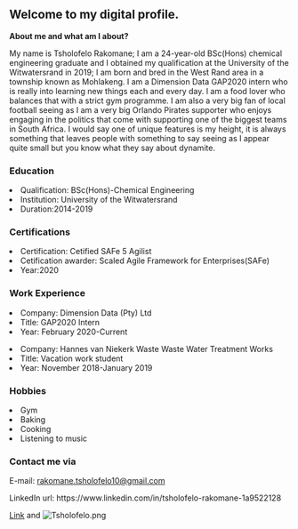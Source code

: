 ## Welcome to my digital profile.

**About me and what am I about?** 
  
My name is Tsholofelo Rakomane; I am a 24-year-old BSc(Hons) chemical engineering graduate and I obtained my qualification at the
University of the Witwatersrand in 2019; I am born and bred in the West Rand area in a township known as Mohlakeng. I am a Dimension Data GAP2020 intern who is really into learning new things each and every day. I am a food lover who balances that with a strict gym programme. I am also a very big fan of local football seeing as I am a very big Orlando Pirates supporter who enjoys engaging in the politics that come with supporting one of the biggest teams in South Africa. I would say one of unique features is my height, it is always something that leaves people with something to say seeing as I appear quite small but you know what they say about dynamite.

### Education

<li>Qualification: BSc(Hons)-Chemical Engineering</li>
<li>Institution: University of the Witwatersrand</li>
<li>Duration:2014-2019</li>

### Certifications

<p><li>Certification: Cetified SAFe 5 Agilist</li>
<li>Cetification awarder: Scaled Agile Framework for Enterprises(SAFe)</li>
<li>Year:2020</li></p>

### Work Experience
<li>Company: Dimension Data (Pty) Ltd</li>
<li>Title: GAP2020 Intern</li>
<li>Year: February 2020-Current</li>

<p><li>Company: Hannes van Niekerk Waste Waste Water Treatment Works</li>
<li>Title: Vacation work student</li>
<li>Year: November 2018-January 2019</li></p>

### Hobbies 
<li>Gym</li>
<li>Baking</li>
<li>Cooking</li>
<li>Listening to music</li>


### Contact me via 
E-mail: rakomane.tsholofelo10@gmail.com
<p>LinkedIn url: https://www.linkedin.com/in/tsholofelo-rakomane-1a9522128</p>

[Link](url) and ![Tsholofelo.png](src)
```
